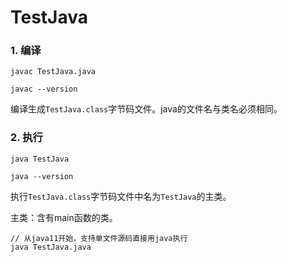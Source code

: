 # TestJava

### 1. 编译

`javac TestJava.java`

`javac --version`

编译生成`TestJava.class`字节码文件。java的文件名与类名必须相同。

### 2. 执行

`java TestJava`

`java --version`

执行`TestJava.class`字节码文件中名为`TestJava`的主类。

主类：含有main函数的类。

```
// 从java11开始，支持单文件源码直接用java执行
java TestJava.java
```
